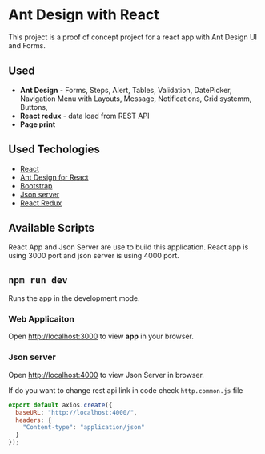 # Ant Design with React

This project is a proof  of concept project for a react app with Ant Design UI and Forms.

## Used 
- **Ant Design** - Forms, Steps, Alert, Tables, Validation, DatePicker, Navigation Menu with Layouts, Message, Notifications, Grid systemm, Buttons, 
- **React redux** -  data load from REST API
- **Page print**


## Used Techologies

- [React](https://reactjs.org/)
- [Ant Design for React](https://ant.design/)
- [Bootstrap](https://getbootstrap.com/)
- [Json server](https://github.com/typicode/json-server)
- [React Redux](https://react-redux.js.org/)


## Available Scripts

React App and Json Server are use to build this application. React app is using 3000 port and json server is using 4000 port. 

## `npm run dev`

Runs the app in the development mode.

### Web Applicaiton
Open [http://localhost:3000](http://localhost:3000) to view **app** in your browser. 

### Json server
Open [http://localhost:4000](http://localhost:4000) to view Json Server in browser.


If do you want to change rest api link in code check `http.common.js` file
```js
export default axios.create({
  baseURL: "http://localhost:4000/",
  headers: {
    "Content-type": "application/json"
  }
});
```


